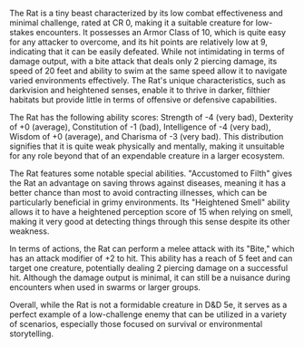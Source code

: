 The Rat is a tiny beast characterized by its low combat effectiveness and minimal challenge, rated at CR 0, making it a suitable creature for low-stakes encounters. It possesses an Armor Class of 10, which is quite easy for any attacker to overcome, and its hit points are relatively low at 9, indicating that it can be easily defeated. While not intimidating in terms of damage output, with a bite attack that deals only 2 piercing damage, its speed of 20 feet and ability to swim at the same speed allow it to navigate varied environments effectively. The Rat's unique characteristics, such as darkvision and heightened senses, enable it to thrive in darker, filthier habitats but provide little in terms of offensive or defensive capabilities.

The Rat has the following ability scores: Strength of -4 (very bad), Dexterity of +0 (average), Constitution of -1 (bad), Intelligence of -4 (very bad), Wisdom of +0 (average), and Charisma of -3 (very bad). This distribution signifies that it is quite weak physically and mentally, making it unsuitable for any role beyond that of an expendable creature in a larger ecosystem.

The Rat features some notable special abilities. "Accustomed to Filth" gives the Rat an advantage on saving throws against diseases, meaning it has a better chance than most to avoid contracting illnesses, which can be particularly beneficial in grimy environments. Its "Heightened Smell" ability allows it to have a heightened perception score of 15 when relying on smell, making it very good at detecting things through this sense despite its other weakness.

In terms of actions, the Rat can perform a melee attack with its "Bite," which has an attack modifier of +2 to hit. This ability has a reach of 5 feet and can target one creature, potentially dealing 2 piercing damage on a successful hit. Although the damage output is minimal, it can still be a nuisance during encounters when used in swarms or larger groups.

Overall, while the Rat is not a formidable creature in D&D 5e, it serves as a perfect example of a low-challenge enemy that can be utilized in a variety of scenarios, especially those focused on survival or environmental storytelling.